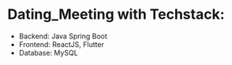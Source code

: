# Dating_Meeting with Techstack:

- Backend: Java Spring Boot
- Frontend: ReactJS, Flutter
- Database: MySQL
